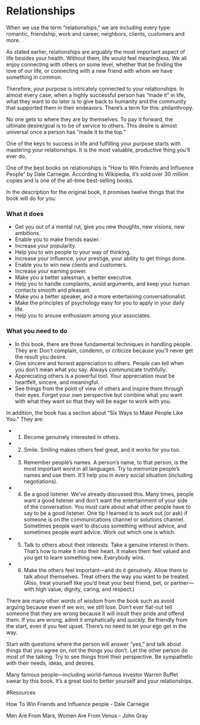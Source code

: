 ﻿
# Relationships

When we use the term “relationships,” we are including every type: romantic, friendship, work and career, neighbors, clients, customers and more. 

As stated earlier, relationships are arguably the most important aspect of life besides your health. Without them, life would feel meaningless. We all enjoy connecting with others on some level, whether that be finding the love of our life, or connecting with a new friend with whom we have something in common. 

Therefore, your purpose is intricately connected to your relationships. In almost every case, when a highly successful person has “made it” in life, what they want to do later is to give back to humanity and the community that supported them in their endeavors. There’s a term for this: philanthropy. 

No one gets to where they are by themselves. To pay it forward, the ultimate desire/goal is to be of service to others. This desire is almost universal once a person has “made it to the top.”

One of the keys to success in life and fulfilling your purpose starts with mastering your relationships. It is the most valuable, productive thing you’ll ever do. 

One of the best books on relationships is “How to Win Friends and Influence People” by Dale Carnegie. According to Wikipedia, it’s sold over 30 million copies and is one of the all-time best-selling books. 

In the description for the original book, it promises twelve things that the book will do for you:


### What it does

 * Get you out of a mental rut, give you new thoughts, new visions, new ambitions.
 * Enable you to make friends easier.
 * Increase your popularity.
 * Help you to win people to your way of thinking.
 * Increase your influence, your prestige, your ability to get things done.
 * Enable you to win new clients and customers.
 * Increase your earning power.
 * Make you a better salesman, a better executive.
 * Help you to handle complaints, avoid arguments, and keep your human contacts smooth and pleasant.
 * Make you a better speaker, and a more entertaining conversationalist.
 * Make the principles of psychology easy for you to apply in your daily life.
 * Help you to arouse enthusiasm among your associates.


### What you need to do
 * In this book, there are three fundamental techniques in handling people. They are:
Don’t complain, condemn, or criticize because you’ll never get the result you desire.
 * Give sincere and honest appreciation to others. People can tell when you don’t mean what you say. Always communicate truthfully.
 * Appreciating others is a powerful tool. Your appreciation must be heartfelt, sincere, and meaningful. 
 * See things from the point of view of others and inspire them through their eyes. Forget your own perspective but combine what you want with what they want so that they will be eager to work with you. 

In addition, the book has a section about “Six Ways to Make People Like You.” They are: 

 * 1) Become genuinely interested in others.
 * 2) Smile. Smiling makes others feel great, and it works for you too.
 * 3) Remember people’s names. A person’s name, to that person, is the most important word in all languages. Try to memorize people’s names and use them. It’ll help you in every social situation (including negotiations).
 * 4) Be a good listener. We’ve already discussed this. Many times, people want a good listener and don’t want the entertainment of your side of the conversation. You must care about what other people have to say to be a good listener. One tip I learned is to work out (or ask) if someone is on the communications channel or solutions channel. Sometimes people want to discuss something without advice, and sometimes people want advice. Work out which one is which. 
 * 5) Talk to others about their interests. Take a genuine interest in them. That’s how to make it into their heart. It makes them feel valued and you get to learn something new. Everybody wins. 
 * 6) Make the others feel important—and do it genuinely. Allow them to talk about themselves. Treat others the way you want to be treated. (Also, treat yourself like you’d treat your best friend, pet, or partner—with high value, dignity, caring, and respect.)

There are many other words of wisdom from the book such as avoid arguing because even if we win, we still lose. Don’t ever flat-out tell someone that they are wrong because it will insult their pride and offend them. 
If you are wrong, admit it emphatically and quickly. Be friendly from the start, even if you feel upset. There’s no need to let your ego get in the way.

Start with questions where the person will answer “yes,” and talk about things that you agree on, not the things you don’t. Let the other person do most of the talking. Try to see things from their perspective. Be sympathetic with their needs, ideas, and desires. 

Many famous people—including world-famous investor Warren Buffet swear by this book. It’s a great tool to better yourself and your relationships. 


#Resources

How To Win Friends and Influence people - Dale Carnegie

Men Are From Mars, Women Are From Venus - John Gray




